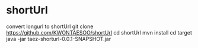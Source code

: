 # shortUrl
convert longurl to shortUrl 
git clone https://github.com/KWONTAESOO/shortUrl
cd shortUrl
mvn install
cd target
java -jar taez-shorturl-0.0.1-SNAPSHOT.jar
